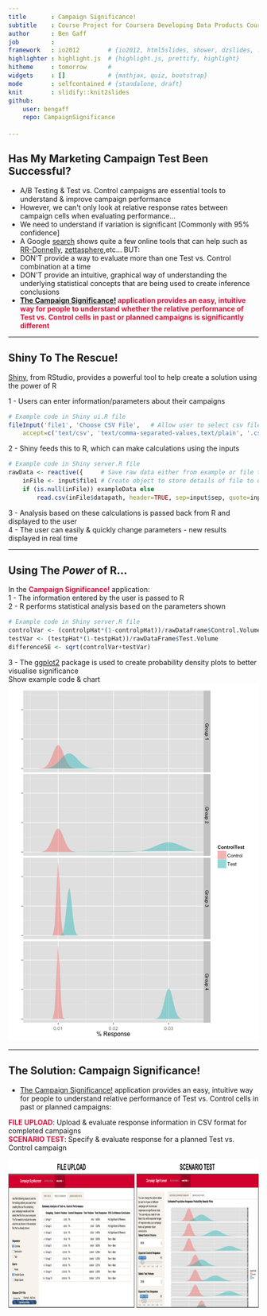 ```yaml
---
title       : Campaign Significance!
subtitle    : Course Project for Coursera Developing Data Products Course - May 2015
author      : Ben Gaff
job         : 
framework   : io2012        # {io2012, html5slides, shower, dzslides, ...}
highlighter : highlight.js  # {highlight.js, prettify, highlight}
hitheme     : tomorrow      # 
widgets     : []            # {mathjax, quiz, bootstrap}
mode        : selfcontained # {standalone, draft}
knit        : slidify::knit2slides
github:
    user: bengaff
    repo: CampaignSignificance

---
```


## Has My Marketing Campaign Test Been Successful?

- A/B Testing & Test vs. Control campaigns are essential tools to understand & improve campaign performance  
- However, we can't only look at relative response rates between campaign cells when evaluating performance...  
 - We need to understand if variation is significant [Commonly with 95% confidence]
- A Google [search](https://www.google.com.hk/search?q=marketing+campaign+significance+test&oq=marketing+campaign+significance) shows quite a few online tools that can help such as [RR-Donnelly](http://www.rrdonnelley.com/RMS/ServicesResources/TestResults.asp), [zettasphere](http://www.zettasphere.com/abcalculator/),etc... BUT:
 - DON'T provide a way to evaluate more than one Test vs. Control combination at a time  
 - DON'T provide an intuitive, graphical way of understanding the underlying statistical concepts that are being used to create inference conclusions  
- <span style="color:#DC143C; font-weight: bold"> [The Campaign Significance!](http://bengaff.shinyapps.io/TryFINAL/) application provides an easy, intuitive way for people to understand whether the relative performance of Test vs. Control cells in past or planned campaigns is significantly different </span>

--- 

## Shiny To The Rescue!

[Shiny](http://shiny.rstudio.com/), from RStudio, provides a powerful tool to help create a solution using the power of R  

1 - Users can enter information/parameters about their campaigns  

```r
# Example code in Shiny ui.R file
fileInput('file1', 'Choose CSV File',   # Allow user to select csv file to upload
    accept=c('text/csv', 'text/comma-separated-values,text/plain', '.csv'))
```
2 - Shiny feeds this to R, which can make calculations using the inputs  

```r
# Example code in Shiny server.R file
rawData <- reactive({     # Save raw data either from example or file to upload
    inFile <- input$file1 # Create object to store details of file to upload
    if (is.null(inFile)) exampleData else
        read.csv(inFile$datapath, header=TRUE, sep=input$sep, quote=input$quote)})
```
3 - Analysis based on these calculations is passed back from R and displayed to the user  
4 - The user can easily & quickly change parameters - new results displayed in real time


---

## Using The _Power_ of R...

In the <span style="color:#DC143C; font-weight: bold">Campaign Significance!</span> application:  
1 - The information entered by the user is passed to R  
2 - R performs statistical analysis based on the parameters shown  

```r
# Example code in Shiny server.R file
controlVar <- (controlpHat*(1-controlpHat))/rawDataFrame$Control.Volume
testVar <- (testpHat*(1-testpHat))/rawDataFrame$Test.Volume
differenceSE <- sqrt(controlVar+testVar)
```
3 - The [ggplot2](ggplot2.org) package is used to create probability density plots to better visualise significance  
Show example code & chart
![plot of chunk unnamed-chunk-4](assets/fig/unnamed-chunk-4-1.png) 



---

## The Solution: Campaign Significance!

- [The Campaign Significance!](http://bengaff.shinyapps.io/TryFINAL/) application provides an easy, intuitive way for people to understand relative performance of Test vs. Control cells in past or planned campaigns:  

<span style="color:#DC143C; font-weight: bold">FILE UPLOAD</span>: Upload & evaluate response information in CSV format for completed campaigns  
<span style="color:#DC143C; font-weight: bold">SCENARIO TEST</span>: Specify & evaluate response for a planned Test vs. Control campaign  
<div style='text-align: center;'>
    <img height='300' src='CombinedScreenShot.png' />
</div>
